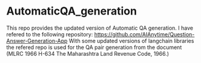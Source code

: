 # AutomaticQA_generation

This repo provides the updated version of Automatic QA generation.
I have refered to the following repository: https://github.com/AIAnytime/Question-Answer-Generation-App
With some updated versions of langchain libraries the refered repo is used for the QA pair generation from the document (MLRC 1966 H-634 The  Maharashtra  Land  Revenue  Code, 1966.)

